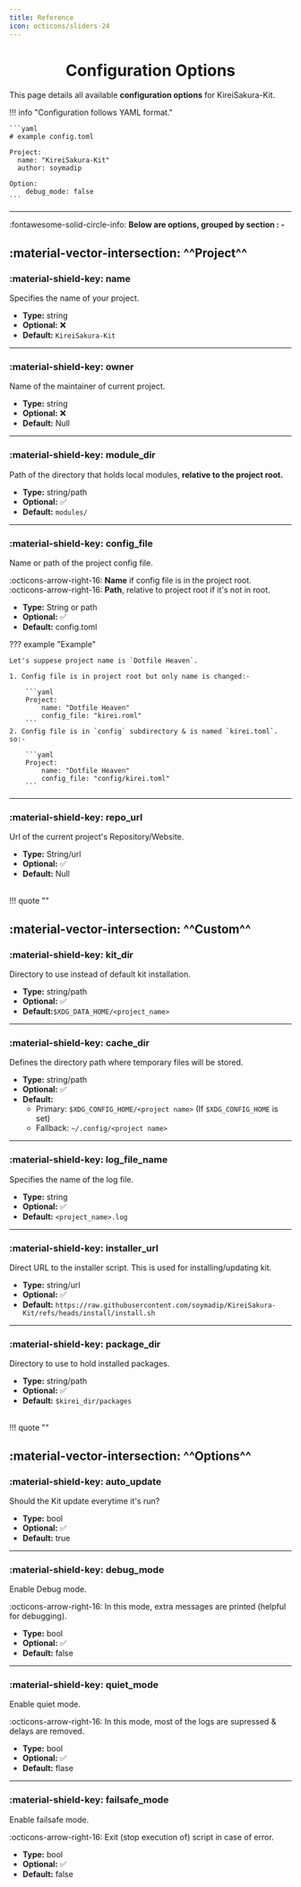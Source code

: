 ```yaml
---
title: Reference 
icon: octicons/sliders-24
---
```


<h1 align="center"><b>Configuration Options</b></h1>


This page details all available **configuration options** for KireiSakura-Kit.  

!!! info "Configuration follows YAML format."

    ```yaml
    # example config.toml

    Project:
      name: "KireiSakura-Kit"
      author: soymadip

    Option:
        debug_mode: false
    ```

---

:fontawesome-solid-circle-info: **Below are options, grouped by section : -**


## :material-vector-intersection: ^^**Project**^^

### :material-shield-key: **name**

Specifies the name of your project.  

- **Type:** string
- **Optional:** ❌
- **Default:** `KireiSakura-Kit`

---

### :material-shield-key: **owner**

Name of the maintainer of current project.

- **Type:** string
- **Optional:** ❌ 
- **Default:** Null 

---

### :material-shield-key: **module_dir**

Path of the directory that holds local modules, **relative to the project root.**

- **Type:** string/path
- **Optional:** ✅
- **Default:** `modules/`

---

### :material-shield-key: **config_file**

Name or path of the project config file.  

:octicons-arrow-right-16: **Name** if config file is in the project root.  
:octicons-arrow-right-16: **Path**, relative to project root if it's not in root.

- **Type:** String or path
- **Optional:** ✅
- **Default:** config.toml

??? example "Example"

    Let's suppese project name is `Dotfile Heaven`.

    1. Config file is in project root but only name is changed:-

        ```yaml
        Project:
            name: "Dotfile Heaven"
            config_file: "kirei.roml"
        ```
    2. Config file is in `config` subdirectory & is named `kirei.toml`. so:-

        ```yaml
        Project:
            name: "Dotfile Heaven"
            config_file: "config/kirei.toml"
        ```
---

### :material-shield-key: **repo_url**

Url of the current project's Repository/Website.

- **Type:** String/url
- **Optional:** ✅
- **Default:** Null

<br><!-- a glitch in mkdocs :-) -->
!!! quote ""


## :material-vector-intersection: ^^**Custom**^^


### :material-shield-key: **kit_dir**

Directory to use instead of default kit installation.

- **Type:** string/path
- **Optional:** ✅
- **Default:**`$XDG_DATA_HOME/<project_name>`

---

### :material-shield-key: **cache_dir**

Defines the directory path where temporary files will be stored.

- **Type:** string/path
- **Optional:** ✅
- **Default:**  
    - Primary: `$XDG_CONFIG_HOME/<project name>` (If `$XDG_CONFIG_HOME` is set)
    - Fallback: `~/.config/<project name>`

---

### :material-shield-key: **log_file_name**

Specifies the name of the log file.  

- **Type:** string
- **Optional:** ✅
- **Default:** `<project_name>.log`

---

### :material-shield-key: **installer_url**

Direct URL to the installer script. This is used for installing/updating kit.  

- **Type:** string/url
- **Optional:** ✅
- **Default:** `https://raw.githubusercontent.com/soymadip/KireiSakura-Kit/refs/heads/install/install.sh`

---

### :material-shield-key: **package_dir**

Directory to use to hold installed packages.

- **Type:** string/path
- **Optional:** ✅
- **Default:** `$kirei_dir/packages`


<br><!-- a glitch in mkdocs :) -->
!!! quote "" 

## :material-vector-intersection: ^^**Options**^^


### :material-shield-key: **auto_update**

Should the Kit update everytime it's run?

- **Type:** bool
- **Optional:** ✅
- **Default:** true

---

### :material-shield-key: **debug_mode**

Enable Debug mode. 

:octicons-arrow-right-16: In this mode, extra messages are printed (helpful for debugging).  

- **Type:** bool
- **Optional:** ✅
- **Default:** false

---

### :material-shield-key: **quiet_mode**

Enable quiet mode. 

:octicons-arrow-right-16: In this mode, most of the logs are supressed & delays are removed.  

- **Type:** bool
- **Optional:** ✅
- **Default:** flase

---

### :material-shield-key: **failsafe_mode**

Enable failsafe mode.  

:octicons-arrow-right-16: Exit (stop execution of) script in case of error.

- **Type:** bool
- **Optional:** ✅
- **Default:** false
